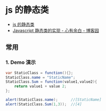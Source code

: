 # js 的静态类

- [js 的静态类](https://blog.csdn.net/github_26672553/article/details/51280231)
- [Javascript 静态类的实现 - 心有余白 - 博客园](https://www.cnblogs.com/wenbo/archive/2012/04/06/2434137.html)

## 常用

### 1. Demo 演示

```c#
var StaticClass = function(){};
StaticClass.name = "StaticName";
StaticClass.Sum = function(value1,value2){
    return value1 + value 2;
};

alert(StaticClass.name);      //[StaticName]
alert(StaticClass.Sum(1,3));  //[4]
```
